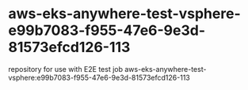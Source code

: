 # aws-eks-anywhere-test-vsphere-e99b7083-f955-47e6-9e3d-81573efcd126-113
repository for use with E2E test job aws-eks-anywhere-test-vsphere:e99b7083-f955-47e6-9e3d-81573efcd126-113
